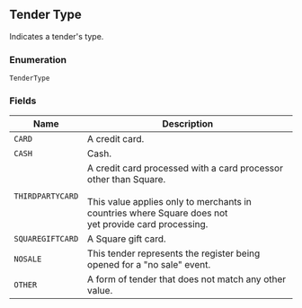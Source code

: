 ## Tender Type

Indicates a tender's type.

### Enumeration

`TenderType`

### Fields

| Name | Description |
|  --- | --- |
| `CARD` | A credit card. |
| `CASH` | Cash. |
| `THIRDPARTYCARD` | A credit card processed with a card processor other than Square.<br><br>This value applies only to merchants in countries where Square does not<br>yet provide card processing. |
| `SQUAREGIFTCARD` | A Square gift card. |
| `NOSALE` | This tender represents the register being opened for a "no sale" event. |
| `OTHER` | A form of tender that does not match any other value. |

